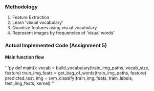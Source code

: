 ### Methodology
1. Feature Extraction
2. Learn 'visual vocabulary'
3. Quantize features using visual vocabulary
4. Represent images by frequencies of 'visual words'

### Actual Implemented Code (Assignment 5)

#### Main function flow

'''py
def main():
	vocab = build_vocabulary(train_img_paths, vocab_size, feature)
	train_img_feats = get_bag_of_words(train_img_paths, feature)
	predicted_test_img = svm_classify(train_img_feats, train_labels, test_img_feats, kernel)
'''